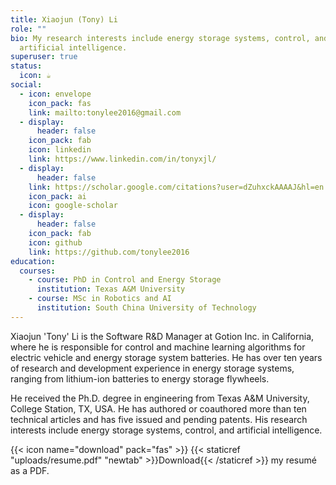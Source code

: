 ```yaml
---
title: Xiaojun (Tony) Li
role: ""
bio: My research interests include energy storage systems, control, and
  artificial intelligence.
superuser: true
status:
  icon: ☕️
social:
  - icon: envelope
    icon_pack: fas
    link: mailto:tonylee2016@gmail.com
  - display:
      header: false
    icon_pack: fab
    icon: linkedin
    link: https://www.linkedin.com/in/tonyxjl/
  - display:
      header: false
    link: https://scholar.google.com/citations?user=dZuhxckAAAAJ&hl=en
    icon_pack: ai
    icon: google-scholar
  - display:
      header: false
    icon_pack: fab
    icon: github
    link: https://github.com/tonylee2016
education:
  courses:
    - course: PhD in Control and Energy Storage
      institution: Texas A&M University
    - course: MSc in Robotics and AI
      institution: South China University of Technology
---
```


Xiaojun 'Tony' Li is the Software R&D Manager at Gotion Inc. in California, where he is responsible for control and machine learning algorithms for electric vehicle and energy storage system batteries. He has over ten years of research and development experience in energy storage systems, ranging from lithium-ion batteries to energy storage flywheels. 

He received the Ph.D. degree in engineering from Texas A&M University, College Station, TX, USA. He has authored or coauthored more than ten technical articles and has five issued and pending patents. His research interests include energy storage systems, control, and artificial intelligence.

{{< icon name="download" pack="fas" >}} {{< staticref "uploads/resume.pdf" "newtab" >}}Download{{< /staticref >}} my resumé as a PDF.
